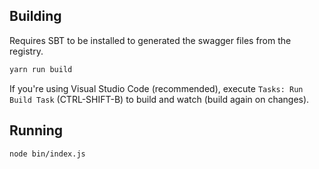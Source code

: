 ## Building

Requires SBT to be installed to generated the swagger files from the registry.

```bash
yarn run build
```

If you're using Visual Studio Code (recommended), execute `Tasks: Run Build Task` (CTRL-SHIFT-B) to build and watch (build again on changes).

## Running

```bash
node bin/index.js
```
